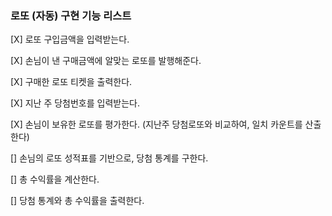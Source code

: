 ### 로또 (자동) 구현 기능 리스트

[X] 로또 구입금액을 입력받는다.

[X] 손님이 낸 구매금액에 알맞는 로또를 발행해준다.

[X] 구매한 로또 티켓을 출력한다.

[X] 지난 주 당첨번호를 입력받는다.

[X] 손님이 보유한 로또를 평가한다. (지난주 당첨로또와 비교하여, 일치 카운트를 산출한다)

[] 손님의 로또 성적표를 기반으로, 당첨 통계를 구한다.

[] 총 수익률을 계산한다.

[] 당첨 통계와 총 수익률을 출력한다.
